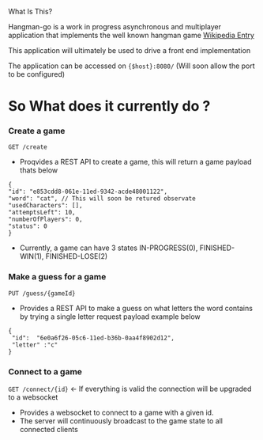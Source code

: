 
What Is This? 

Hangman-go is a work in progress asynchronous and multiplayer application
that implements the well known hangman game [Wikipedia Entry](https://en.wikipedia.org/wiki/Hangman_(game)) 

This application will ultimately be  used to drive a front end implementation

The application can be accessed on `{$host}:8080/` (Will soon allow the port to be configured)

# So What does it currently do ? #

### Create a game ### 
`GET /create`
* Proqvides a REST API to create a game, this will return a game payload thats below

```
{
"id": "e853cdd8-061e-11ed-9342-acde48001122",
"word": "cat", // This will soon be retured observate
"usedCharacters": [],
"attemptsLeft": 10,
"numberOfPlayers": 0,
"status": 0
}
```

* Currently, a game can have 3 states IN-PROGRESS(0), FINISHED-WIN(1), FINISHED-LOSE(2)


### Make a guess for a game ###
`PUT /guess/{gameId}`
* Provides a REST API to make a guess on what letters the word contains by trying a single letter request payload example below
```
{
 "id":  "6e0a6f26-05c6-11ed-b36b-0aa4f8902d12",
 "letter" :"c"
}
```

### Connect to a game ###
`GET /connect/{id}` <- If everything is valid the connection will be upgraded to a websocket 
* Provides a websocket to connect to a game with a given id.
* The server will continuously broadcast to the game state to all connected clients 





